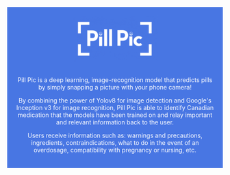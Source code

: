<div style="background-color: #4876E3; color: white; padding: 20px; text-align: center;">
    <img src="./Pill_Pic_logo.png" alt="Local Image" width="200px">
    <p><br>Pill Pic is a deep learning, image-recognition model that predicts pills by simply snapping a picture with your phone camera!</p>
    <p>By combining the power of Yolov8 for image detection and Google's Inception v3 for image recognition, Pill Pic is able to identify Canadian medication that the models have been trained on and relay important and relevant information back to the user.</p>
    <p>Users receive information such as: warnings and precautions, ingredients, contraindications, what to do in the event of an overdosage, compatibility with pregnancy or nursing, etc.</p>
</div>
